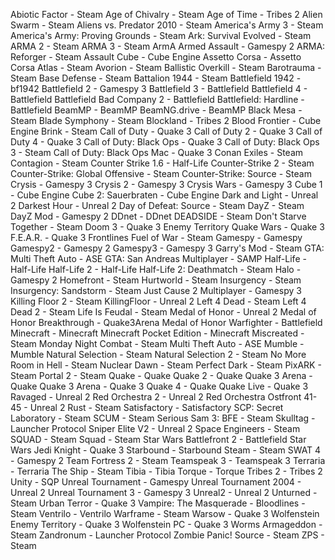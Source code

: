 Abiotic Factor - Steam
Age of Chivalry - Steam
Age of Time - Tribes 2
Alien Swarm - Steam
Aliens vs. Predator 2010 - Steam
America's Army 3 - Steam
America's Army: Proving Grounds - Steam
Ark: Survival Evolved - Steam
ARMA 2 - Steam
ARMA 3 - Steam
ArmA Armed Assault - Gamespy 2
ARMA: Reforger - Steam
Assault Cube - Cube Engine
Assetto Corsa - Assetto Corsa
Atlas - Steam
Avorion - Steam
Ballistic Overkill - Steam
Barotrauma - Steam
Base Defense - Steam
Battalion 1944 - Steam
Battlefield 1942 - bf1942
Battlefield 2 - Gamespy 3
Battlefield 3 - Battlefield
Battlefield 4 - Battlefield
Battlefield Bad Company 2 - Battlefield
Battlefield: Hardline - Battlefield
BeamMP - BeamMP
BeamNG.drive - BeamMP
Black Mesa - Steam
Blade Symphony - Steam
Blockland - Tribes 2
Blood Frontier - Cube Engine
Brink - Steam
Call of Duty - Quake 3
Call of Duty 2 - Quake 3
Call of Duty 4 - Quake 3
Call of Duty: Black Ops - Quake 3
Call of Duty: Black Ops 3 - Steam
Call of Duty: Black Ops Mac - Quake 3
Conan Exiles - Steam
Contagion - Steam
Counter Strike 1.6 - Half-Life
Counter-Strike 2 - Steam
Counter-Strike: Global Offensive - Steam
Counter-Strike: Source - Steam
Crysis - Gamespy 3
Crysis 2 - Gamespy 3
Crysis Wars - Gamespy 3
Cube 1 - Cube Engine
Cube 2: Sauerbraten - Cube Engine
Dark and Light - Unreal 2
Darkest Hour - Unreal 2
Day of Defeat: Source - Steam
DayZ - Steam
DayZ Mod - Gamespy 2
DDnet - DDnet
DEADSIDE - Steam
Don't Starve Together - Steam
Doom 3 - Quake 3
Enemy Territory Quake Wars - Quake 3
F.E.A.R. - Quake 3
Frontlines Fuel of War - Steam
Gamespy - Gamespy
Gamespy2 - Gamespy 2
Gamespy3 - Gamespy 3
Garry's Mod - Steam
GTA: Multi Theft Auto - ASE
GTA: San Andreas Multiplayer - SAMP
Half-Life - Half-Life
Half-Life 2 - Half-Life
Half-Life 2: Deathmatch - Steam
Halo - Gamespy 2
Homefront - Steam
Hurtworld - Steam
Insurgency - Steam
Insurgency: Sandstorm - Steam
Just Cause 2 Multiplayer - Gamespy 3
Killing Floor 2 - Steam
KillingFloor - Unreal 2
Left 4 Dead - Steam
Left 4 Dead 2 - Steam
Life Is Feudal - Steam
Medal of Honor - Unreal 2
Medal of Honor Breakthrough - Quake3Arena
Medal of Honor Warfighter - Battlefield
Minecraft - Minecraft
Minecraft Pocket Edition - Minecraft
Miscreated - Steam
Monday Night Combat - Steam
Multi Theft Auto - ASE
Mumble - Mumble
Natural Selection - Steam
Natural Selection 2 - Steam
No More Room in Hell - Steam
Nuclear Dawn - Steam
Perfect Dark - Steam
PixARK - Steam
Portal 2 - Steam
Quake - Quake
Quake 2 - Quake
Quake 3 Arena - Quake
Quake 3 Arena - Quake 3
Quake 4 - Quake
Quake Live - Quake 3
Ravaged - Unreal 2
Red Orchestra 2 - Unreal 2
Red Orchestra Ostfront 41-45 - Unreal 2
Rust - Steam
Satisfactory - Satisfactory
SCP: Secret Laboratory - Steam
SCUM - Steam
Serious Sam 3: BFE - Steam
Skulltag - Launcher Protocol
Sniper Elite V2 - Unreal 2
Space Engineers - Steam
SQUAD - Steam
Squad - Steam
Star Wars Battlefront 2 - Battlefield
Star Wars Jedi Knight - Quake 3
Starbound - Starbound
Steam - Steam
SWAT 4 - Gamespy 2
Team Fortress 2 - Steam
Teamspeak 3 - Teamspeak 3
Terraria - Terraria
The Ship - Steam
Tibia - Tibia
Torque - Torque
Tribes 2 - Tribes 2
Unity - SQP
Unreal Tournament - Gamespy
Unreal Tournament 2004 - Unreal 2
Unreal Tournament 3 - Gamespy 3
Unreal2 - Unreal 2
Unturned - Steam
Urban Terror - Quake 3
Vampire: The Masquerade - Bloodlines - Steam
Ventrilo - Ventrilo
Warframe - Steam
Warsow - Quake 3
Wolfenstein Enemy Territory - Quake 3
Wolfenstein PC - Quake 3
Worms Armageddon - Steam
Zandronum - Launcher Protocol
Zombie Panic! Source - Steam
ZPS - Steam